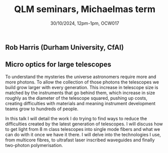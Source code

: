 ﻿---
layout: page
title: QLM seminars, Michaelmas term
subtitle: 30/10/2024, 12pm-1pm, OCW017
---

## Rob Harris (Durham University, CfAI)

## Micro optics for large telescopes

To understand the mysteries the universe astronomers require more and more photons. To allow the collection of those photons the telescopes we build grow larger with every generation. This increase in telescope size is matched by the instruments that go behind them, which increase in size roughly as the diameter of the telescope squared, pushing up costs, creating difficulties with materials and meaning instrument development teams grow to hundreds of people. 

In this talk I will detail the work I do trying to find ways to reduce the difficulties created by the latest generation of telescopes. I will discuss how to get light from 8 m class telescopes into single mode fibers and what we can do with it once we have it there. I will delve into the technologies I use, from multicore fibres, to ultrafast laser inscribed waveguides and finally two-photon polymerisation.

